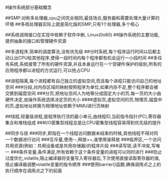 #操作系统部分基础概念

##SMP:对称多处理器,cpu之间完全相同,最佳场合,服务器和需要处理大量计算的环境
##多核处理器实际上就是简化版的SMP,只有1个处理器,多个核心

##系统调用接口在实现中依赖于软件中断, Linux(0x80)
##操作系统的主要功能,提供抽象的接口和管理硬件资源

##多道程序,简单的调度算法,没有优先级
##分时系统,每个程序运行时间以后都主动让出CPU给其他程序,使得一段时间内每个程序都有机会运行一小段时间
##多任务系统,系统接管了所有的硬件资源,并且本身运行在一个受硬件保护的级别,所有的应用程序都以进程的方式运行,可以抢占CPU

##进程隔离,每个进程都有自己独立的虚拟空间,而且每个进程只能访问自己的地址空间
###分段,对内存区域的映射按照程序为单位,如果内存不足,整个程序都会被交换到磁盘空间
###分页,把地址空间人为地等分成固定大小的页,每一页的大小由硬件决定,由操作系统选择决定页的大小
####虚拟页,虚拟空间的页,物理页,磁盘中的页,虚拟地址转换为物理地址依赖于MMU进行页映射

##线程,轻量级进程,是程序执行流的最小单元,由线程ID,当前指令指针(PC),寄存器集合和堆栈组成
###I/O密集型线程总是比CPU密集型线程容易得到优先级的提升

##同步与锁
###同步,即指在一个线程访问数据未结束的时候,其他线程不得对同一个数据进行访问
###互斥量,使用--,释放++,谁使用谁释放
###临界区,一个访问共用资源(例如：共用设备或是共用存储器)的程序片段
###读写锁,读不冲突,写唯一
###条件变量,条件满足,所有依赖于这个条件变量的进程可以同时进行
###防止过度优化,volatile,阻止编译器将变量写入寄存器后,下次使用直接读取寄存器的值,阻止编译器调整volatile变量的指令顺序
###使用barrier()函数,确保调用点之上的执行顺序在调用点之下的前面
